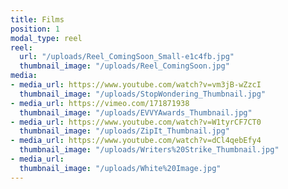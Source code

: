 ```yaml
---
title: Films
position: 1
modal_type: reel
reel:
  url: "/uploads/Reel_ComingSoon_Small-e1c4fb.jpg"
  thumbnail_image: "/uploads/Reel_ComingSoon.jpg"
media:
- media_url: https://www.youtube.com/watch?v=vm3jB-wZzcI
  thumbnail_image: "/uploads/StopWondering_Thumbnail.jpg"
- media_url: https://vimeo.com/171871938
  thumbnail_image: "/uploads/EVVYAwards_Thumbnail.jpg"
- media_url: https://www.youtube.com/watch?v=W1tyrCF7CT0
  thumbnail_image: "/uploads/ZipIt_Thumbnail.jpg"
- media_url: https://www.youtube.com/watch?v=dCl4qebEfy4
  thumbnail_image: "/uploads/Writers%20Strike_Thumbnail.jpg"
- media_url: 
  thumbnail_image: "/uploads/White%20Image.jpg"
---
```



